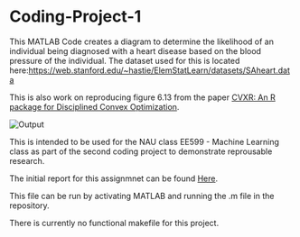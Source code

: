 # Coding-Project-1

This MATLAB Code creates a diagram to determine the likelihood of an individual being diagnosed with a heart disease based on the blood pressure of the individual. The dataset used for this is located here:https://web.stanford.edu/~hastie/ElemStatLearn/datasets/SAheart.data 

This is also work on reproducing figure 6.13 from the paper [CVXR: An R package for Disciplined Convex Optimization](https://web.stanford.edu/~boyd/papers/pdf/cvxr_paper.pdf).

![Output]()

This is intended to be used for the NAU class EE599 - Machine Learning class as part of the second coding project to demonstrate reprousable research.

The initial report for this assignmnet can be found [Here]().

This file can be run by activating MATLAB and running the .m file in the repository.

There is currently no functional makefile for this project.
